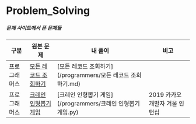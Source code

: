 # Problem_Solving

##### 문제 사이트에서 푼 문제들



| 구분         | 원본 문제                                                    | 내 풀이                                                      | 비고                           |
| ------------ | ------------------------------------------------------------ | ------------------------------------------------------------ | ------------------------------ |
| 프로그래머스 | [모든 레코드 조회하기](https://programmers.co.kr/learn/courses/30/lessons/59034) | [모든 레코드 조회하기](/programmers/모든 레코드 조회하기.md) |                                |
| 프로그래머스 | [크레인 인형뽑기 게임](https://programmers.co.kr/learn/courses/30/lessons/64061) | [크레인 인형뽑기 게임](/programmers/크레인 인형뽑기 게임.py) | 2019 카카오 개발자 겨울 인턴십 |

